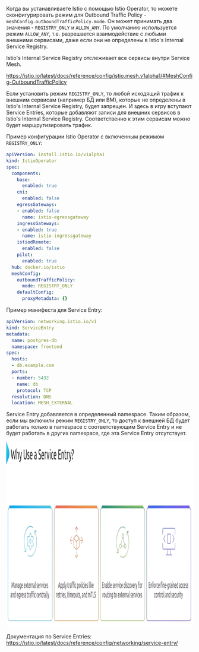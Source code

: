 Когда вы устанавливаете Istio с помощью Istio Operator, то можете сконфигурировать режим для Outbound Traffic Policy - `meshConfig.outboundTrafficPolicy.mode`. Он может принимать два значения - `REGISTRY_ONLY` и `ALLOW_ANY`. По умолчанию используется режим `ALLOW_ANY`, т.е. разрешается взаимодействие с любыми внешними сервисами, даже если они не определены в Istio's Internal Service Registry.

Istio's Internal Service Registry отслеживает все сервисы внутри Service Mesh.

https://istio.io/latest/docs/reference/config/istio.mesh.v1alpha1/#MeshConfig-OutboundTrafficPolicy

Если установить режим `REGISTRY_ONLY`, то любой исходящий трафик к внешним сервисам (например БД или ВМ), которые не определены в Istio's Internal Service Registry, будет запрещен. И здесь в игру вступают Service Entries, которые добавляют записи для внешних сервисов в Istio's Internal Service Registry. Соответственно к этим сервисам можно будет маршрутизировать трафик.

Пример конфигурации Istio Operator с включенным режимом `REGISTRY_ONLY`:

```yaml
apiVersion: install.istio.io/v1alpha1
kind: IstioOperator
spec:
  components:
    base:
      enabled: true
    cni:
      enabled: false
    egressGateways:
    - enabled: false
      name: istio-egressgateway
    ingressGateways:
    - enabled: true
      name: istio-ingressgateway
    istiodRemote:
      enabled: false
    pilot:
      enabled: true
  hub: docker.io/istio
  meshConfig:
    outboundTrafficPolicy:
      mode: REGISTRY_ONLY
    defaultConfig:
      proxyMetadata: {}
```

Пример манифеста для Service Entry:

```yaml
apiVersion: networking.istio.io/v1
kind: ServiceEntry
metadata:
  name: postgres-db
  namespace: frontend
spec:
  hosts:
  - db.example.com
  ports:
  - number: 5432
    name: db
    protocol: TCP
  resolution: DNS
  location: MESH_EXTERNAL
```

Service Entry добавляется в определенный namespace. Таким образом, если мы включили режим `REGISTRY_ONLY`, то доступ к внешней БД будет работать только в namespace с соответствующим Service Entry и не будет работать в других namespace, где эта Service Entry отсутствует.

<img src="image.png" width="1200" height="500"><br>

Документация по Service Entries: https://istio.io/latest/docs/reference/config/networking/service-entry/